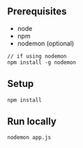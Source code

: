 ## Prerequisites

- node
- npm
- nodemon (optional)

```
// if using nodemon
npm install -g nodemon
```

## Setup

```
npm install
```

## Run locally

```
nodemon app.js
```
